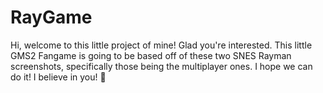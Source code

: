 # RayGame
Hi, welcome to this little project of mine! Glad you're interested.
This little GMS2 Fangame is going to be based off of these two SNES Rayman screenshots, specifically those being the multiplayer ones.
I hope we can do it! I believe in you!
🥰
